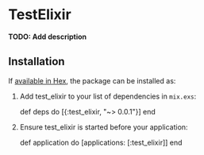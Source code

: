 # TestElixir

**TODO: Add description**

## Installation

If [available in Hex](https://hex.pm/docs/publish), the package can be installed as:

  1. Add test_elixir to your list of dependencies in `mix.exs`:

        def deps do
          [{:test_elixir, "~> 0.0.1"}]
        end

  2. Ensure test_elixir is started before your application:

        def application do
          [applications: [:test_elixir]]
        end

